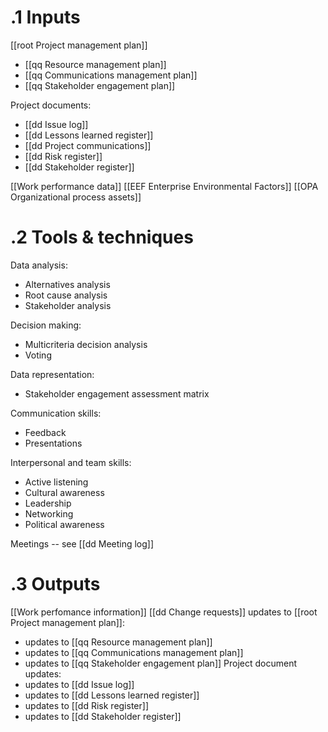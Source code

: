 # .1 Inputs
[[root Project management plan]]
* [[qq Resource management plan]]
* [[qq Communications management plan]]
* [[qq Stakeholder engagement plan]]

Project documents:
* [[dd Issue log]]
* [[dd Lessons learned register]]
* [[dd Project communications]]
* [[dd Risk register]]
* [[dd Stakeholder register]]

[[Work performance data]]
[[EEF Enterprise Environmental Factors]]
[[OPA Organizational process assets]]

# .2 Tools & techniques
Data analysis:
* Alternatives analysis
* Root cause analysis
* Stakeholder analysis

Decision making:
* Multicriteria decision analysis
* Voting

Data representation:
* Stakeholder engagement assessment matrix

Communication skills:
* Feedback
* Presentations

Interpersonal and team skills:
* Active listening
* Cultural awareness
* Leadership
* Networking
* Political awareness

Meetings -- see [[dd Meeting log]]

# .3 Outputs
[[Work perfomance information]]
[[dd Change requests]]
updates to [[root Project management plan]]:
* updates to [[qq Resource management plan]]
* updates to [[qq Communications management plan]]
* updates to [[qq Stakeholder engagement plan]]
Project document updates:
* updates to [[dd Issue log]]
* updates to [[dd Lessons learned register]]
* updates to [[dd Risk register]]
* updates to [[dd Stakeholder register]]

